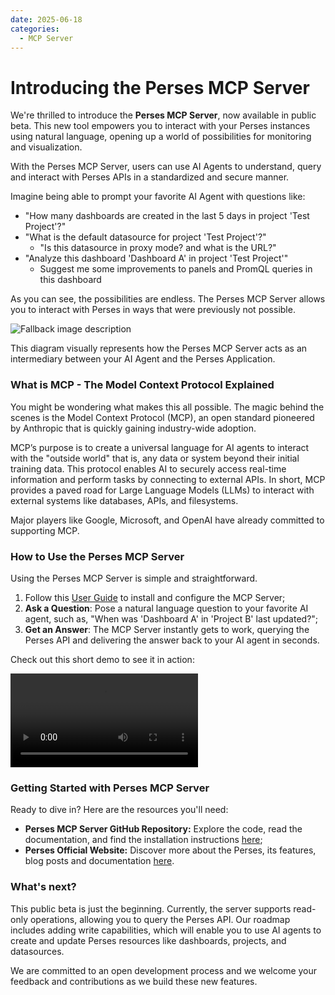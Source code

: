 ```yaml
---
date: 2025-06-18
categories:
  - MCP Server
---
```



# Introducing the Perses MCP Server

We're thrilled to introduce the **Perses MCP Server**, now available in public beta. This new tool empowers you to interact with your Perses instances using natural language, opening up a world of possibilities for monitoring and visualization.

With the Perses MCP Server, users can use AI Agents to understand, query and interact with Perses APIs in a standardized and secure manner. 

Imagine being able to prompt your favorite AI Agent with questions like: 

- "How many dashboards are created in the last 5 days in project 'Test Project'?"
- "What is the default datasource for project 'Test Project'?"
    - "Is this datasource in proxy mode? and what is the URL?" 
- "Analyze this dashboard 'Dashboard A' in project 'Test Project'"
    - Suggest me some improvements to panels and PromQL queries in this dashboard

As you can see, the possibilities are endless. The Perses MCP Server allows you to interact with Perses in ways that were previously not possible.
<!-- more -->
<picture>
  <img alt="Fallback image description" src="https://github.com/user-attachments/assets/416409df-9045-41f3-b10b-91df3020af1f">
</picture>

This diagram visually represents how the Perses MCP Server acts as an intermediary between your AI Agent and the Perses Application.


### What is MCP - The Model Context Protocol Explained

You might be wondering what makes this all possible. The magic behind the scenes is the Model Context Protocol (MCP), an open standard pioneered by Anthropic that is quickly gaining industry-wide adoption. 

MCP’s purpose is to create a universal language for AI agents to interact with the "outside world" that is, any data or system beyond their initial training data. This protocol enables AI to securely access real-time information and perform tasks by connecting to external APIs. In short, MCP provides a paved road for Large Language Models (LLMs) to interact with external systems like databases, APIs, and filesystems.

Major players like Google, Microsoft, and OpenAI have already committed to supporting MCP.


### How to Use the Perses MCP Server

Using the Perses MCP Server is simple and straightforward. 

1. Follow this [User Guide](https://github.com/perses/mcp-server/blob/main/README.md#usage) to install and configure the MCP Server;
2. **Ask a Question**: Pose a natural language question to your favorite AI agent, such as, "When was 'Dashboard A' in 'Project B' last updated?";
3. **Get an Answer**: The MCP Server instantly gets to work, querying the Perses API and delivering the answer back to your AI agent in seconds.

Check out this short demo to see it in action:

<video controls>
  <source src="/assets/images/blog/mcp-server/perses-mcp-server-demo.mp4" type="video/mp4">
  Your browser does not support the video tag.
</video>

### Getting Started with Perses MCP Server

Ready to dive in? Here are the resources you'll need:

- **Perses MCP Server GitHub Repository:** Explore the code, read the documentation, and find the installation instructions [here]( https://github.com/perses/mcp-server);
- **Perses Official Website:** Discover more about the Perses, its features, blog posts and documentation [here](https://perses.dev).


### What's next?

This public beta is just the beginning. Currently, the server supports read-only operations, allowing you to query the Perses API. Our roadmap includes adding write capabilities, which will enable you to use AI agents to create and update Perses resources like dashboards, projects, and datasources.

We are committed to an open development process and we welcome your feedback and contributions as we build these new features. 